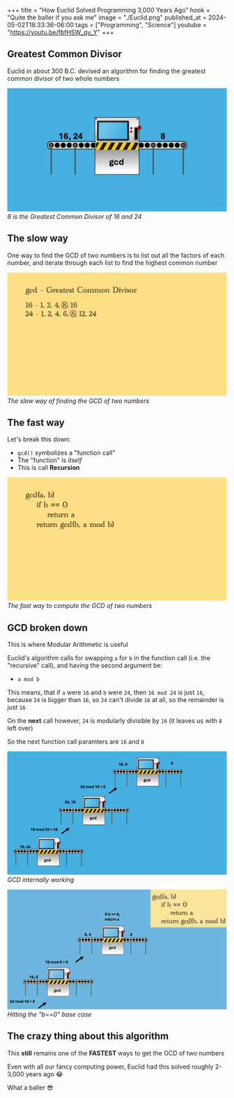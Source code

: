 +++
title = "How Euclid Solved Programming 3,000 Years Ago"
hook = "Quite the baller if you ask me"
image = "./Euclid.png"
published_at = 2024-05-02T18:33:36-06:00
tags = ["Programming", "Science"]
youtube = "https://youtu.be/fbfHSW_qy_Y"
+++

## Greatest Common Divisor

Euclid in about 300 B.C. devised an algorithm for finding the greatest common divisor of two whole numbers

![](./Slide4.jpeg)
*8 is the Greatest Common Divisor of 16 and 24*

## The slow way

One way to find the GCD of two numbers is to list out all the factors of each number, and iterate through each list to find the highest common number

![](./gcd_slow.jpg)
*The slow way of finding the GCD of two numbers*

## The fast way

Let's break this down:

- `gcd()` symbolizes a "function call"
- The "function" is _itself_
- This is call **Recursion**

![](./gcd_fast.jpg)
*The fast way to compute the GCD of two numbers*

## GCD broken down

This is where Modular Arithmetic is useful

Euclid's algorithm calls for swapping `a` for `b` in the function call (i.e. the "recursive" call), and having the second argument be:

- `a mod b`

This means, that if `a` were `16` and `b` were `24`, then `16 mod 24` is just `16`, because `24` is bigger than `16`, so `24` can't divide `16` at all, so the remainder is just `16`

On the **next** call however, `24` is modularly divisible by `16` (it leaves us with `8` left over)

So the next function call paramters are `16` and `8`

![](./Slide25.jpeg)
*GCD internally working*

![](./Final.png)
*Hitting the "b==0" base case*

## The crazy thing about this algorithm

This **still** remains one of the **FASTEST** ways to get the GCD of two numbers

Even with all our fancy computing power, Euclid had this solved roughly 2-3,000 years ago 😂

What a baller 😎
